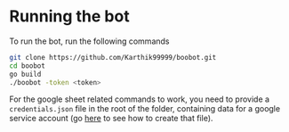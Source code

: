 # Running the bot

To run the bot, run the following commands

```bash
git clone https://github.com/Karthik99999/boobot.git
cd boobot
go build
./boobot -token <token>
```

For the google sheet related commands to work, you need to provide a `credentials.json` file in the root of the folder, containing data for a google service account (go [here](https://cloud.google.com/iam/docs/creating-managing-service-account-keys) to see how to create that file).
